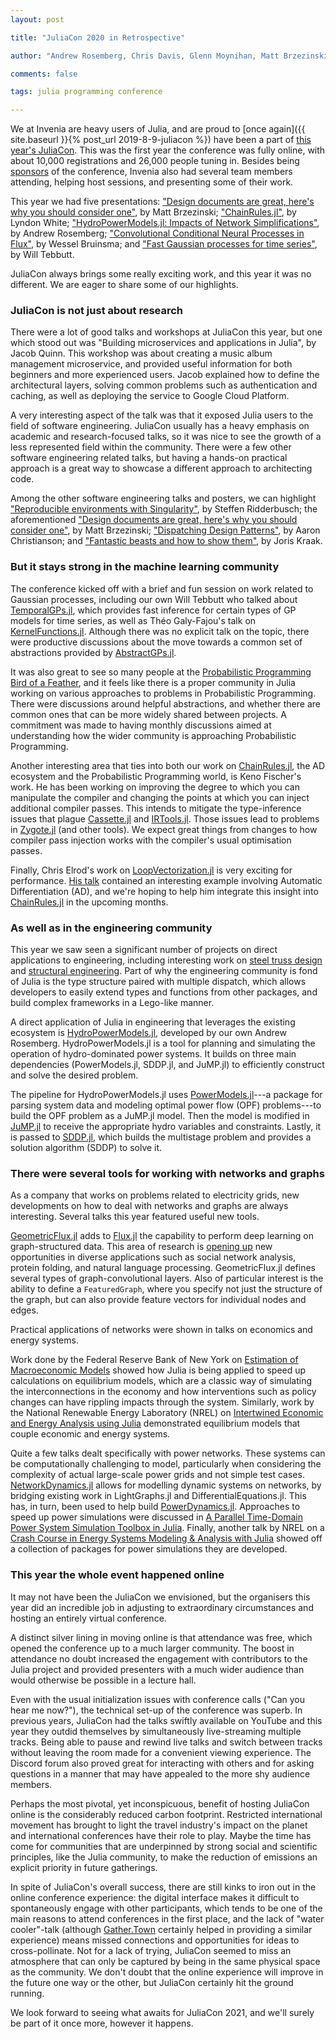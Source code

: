 ```yaml
---
layout: post

title: "JuliaCon 2020 in Retrospective"

author: "Andrew Rosemberg, Chris Davis, Glenn Moynihan, Matt Brzezinski, and Will Tebbutt"

comments: false

tags: julia programming conference

---
```


We at Invenia are heavy users of Julia, and are proud to [once again]({{ site.baseurl }}{% post_url 2019-8-9-juliacon %}) have been a part of [this year's JuliaCon](https://juliacon.org/2020/). This was the first year the conference was fully online, with about 10,000 registrations and 26,000 people tuning in. Besides being [sponsors](https://www.youtube.com/watch?v=xN6ZXfKHDPI) of the conference, Invenia also had several team members attending, helping host sessions, and presenting some of their work.

This year we had five presentations: ["Design documents are great, here's why you should consider one"](https://www.youtube.com/watch?v=XI58hlGA7Is), by Matt Brzezinski; ["ChainRules.jl"](https://www.youtube.com/watch?v=B4NfkkkJ7rs), by Lyndon White; ["HydroPowerModels.jl: Impacts of Network Simplifications"](https://www.youtube.com/watch?v=xUpX-k0oZmo), by Andrew Rosemberg; ["Convolutional Conditional Neural Processes in Flux"](https://www.youtube.com/watch?v=nq6X-w5xgLo), by Wessel Bruinsma; and ["Fast Gaussian processes for time series"](https://www.youtube.com/watch?v=dysmEpX1QoE), by Will Tebbutt.

JuliaCon always brings some really exciting work, and this year it was no different. We are eager to share some of our highlights.


### JuliaCon is not just about research

There were a lot of good talks and workshops at JuliaCon this year, but one which stood out was "Building microservices and applications in Julia", by Jacob Quinn. This workshop was about creating a music album management microservice, and provided useful information for both beginners and more experienced users. Jacob explained how to define the architectural layers, solving common problems such as authentication and caching, as well as deploying the service to Google Cloud Platform.

A very interesting aspect of the talk was that it exposed Julia users to the field of software engineering. JuliaCon usually has a heavy emphasis on academic and research-focused talks, so it was nice to see the growth of a less represented field within the community. There were a few other software engineering related talks, but having a hands-on practical approach is a great way to showcase a different approach to architecting code.

Among the other software engineering talks and posters, we can highlight ["Reproducible environments with Singularity"](https://live.juliacon.org/talk/KCP9NT), by Steffen Ridderbusch; the aforementioned ["Design documents are great, here's why you should consider one"](https://youtu.be/XI58hlGA7Is), by Matt Brzezinski; ["Dispatching Design Patterns"](https://youtu.be/nkSuEkmsB28), by Aaron Christianson; and ["Fantastic beasts and how to show them"](https://live.juliacon.org/uploads/posters/M8KTBL.pdf), by Joris Kraak.


### But it stays strong in the machine learning community

The conference kicked off with a brief and fun session on work related to Gaussian processes, including our own Will Tebbutt who talked about [TemporalGPs.jl](https://www.youtube.com/watch?v=dysmEpX1QoE), which provides fast inference for certain types of GP models for time series, as well as Théo Galy-Fajou's talk on [KernelFunctions.jl](https://www.youtube.com/watch?v=0fKGICZrk3w). Although there was no explicit talk on the topic, there were productive discussions about the move towards a common set of abstractions provided by [AbstractGPs.jl](https://github.com/JuliaGaussianProcesses/AbstractGPs.jl/).

It was also great to see so many people at the [Probabilistic Programming Bird of a Feather](https://discourse.julialang.org/t/juliacon-2020-birds-of-a-feather/39181), and it feels like there is a proper community in Julia working on various approaches to problems in Probabilistic Programming. There were discussions around helpful abstractions, and whether there are common ones that can be more widely shared between projects. A commitment was made to having monthly discussions aimed at understanding how the wider community is approaching Probabilistic Programming.

Another interesting area that ties into both our work on [ChainRules.jl](https://github.com/JuliaDiff/ChainRules.jl/), the AD ecosystem and the Probabilistic Programming world, is Keno Fischer's work. He has been working on improving the degree to which you can manipulate the compiler and changing the points at which you can inject additional compiler passes. This intends to mitigate the type-inference issues that plague [Cassette.jl](https://github.com/jrevels/Cassette.jl) and [IRTools.jl](https://github.com/FluxML/IRTools.jl). Those issues lead to problems in [Zygote.jl](https://github.com/FluxML/Zygote.jl/) (and other tools). We expect great things from changes to how compiler pass injection works with the compiler's usual optimisation passes.

Finally, Chris Elrod's work on [LoopVectorization.jl](https://github.com/chriselrod/LoopVectorization.jl) is very exciting for performance. [His talk](https://www.youtube.com/watch?v=qz2kJdVDWi0) contained an interesting example involving Automatic Differentiation (AD), and we're hoping to help him integrate this insight into [ChainRules.jl](https://github.com/JuliaDiff/ChainRules.jl/) in the upcoming months.


### As well as in the engineering community

This year we saw seen a significant number of projects on direct applications to engineering, including interesting work on [steel truss design](https://pretalx.com/juliacon2020/talk/review/APWY839YWNAYXCG9GXSVWJJLP7LQ98DW) and [structural engineering](https://pretalx.com/juliacon2020/talk/review/KY87TTQHX9BSHQPDT8HHSTDVZ3G8CJJG). Part of why the engineering community is fond of Julia is the type structure paired with multiple dispatch, which allows developers to easily extend types and functions from other packages, and build complex frameworks in a Lego-like manner.



A direct application of Julia in engineering that leverages the existing ecosystem is [HydroPowerModels.jl](https://www.youtube.com/watch?v=xUpX-k0oZmo), developed by our own Andrew Rosemberg. HydroPowerModels.jl is a tool for planning and simulating the operation of hydro-dominated power systems. It builds on three main dependencies (PowerModels.jl, SDDP.jl, and JuMP.jl) to efficiently construct and solve the desired problem.

The pipeline for HydroPowerModels.jl uses [PowerModels.jl](https://github.com/lanl-ansi/PowerModels.jl)---a package for parsing system data and modeling optimal power flow (OPF) problems---to build the OPF problem as a JuMP.jl model. Then the model is modified in [JuMP.jl](https://github.com/jump-dev/JuMP.jl) to receive the appropriate hydro variables and constraints. Lastly, it is passed to [SDDP.jl](https://github.com/odow/SDDP.jl), which builds the multistage problem and provides a solution algorithm (SDDP) to solve it.


### There were several tools for working with networks and graphs

As a company that works on problems related to electricity grids, new developments on how to deal with networks and graphs are always interesting. Several talks this year featured useful new tools.

[GeometricFlux.jl](https://github.com/yuehhua/GeometricFlux.jl) adds to [Flux.jl](https://github.com/FluxML/Flux.jl) the capability to perform deep learning on graph-structured data. This area of research is [opening up](https://arxiv.org/abs/1611.08097) new opportunities in diverse applications such as social network analysis, protein folding, and natural language processing. GeometricFlux.jl defines several types of graph-convolutional layers.  Also of particular interest is the ability to define a `FeaturedGraph`, where you specify not just the structure of the graph, but can also provide feature vectors for individual nodes and edges.

Practical applications of networks were shown in talks on economics and energy systems.

Work done by the Federal Reserve Bank of New York on [Estimation of Macroeconomic Models](https://www.youtube.com/watch?v=q3KoMloafwY) showed how Julia is being applied to speed up calculations on equilibrium models, which are a classic way of simulating the interconnections in the economy and how interventions such as policy changes can have rippling impacts through the system.  Similarly, work by the National Renewable Energy Laboratory (NREL) on [Intertwined Economic and Energy Analysis using Julia](https://www.youtube.com/watch?v=IU4PVKTVNTI) demonstrated equilibrium models that couple economic and energy systems.

Quite a few talks dealt specifically with power networks. These systems can be computationally challenging to model, particularly when considering the complexity of actual large-scale power grids and not simple test cases.   [NetworkDynamics.jl](https://www.youtube.com/watch?v=GrmnbDYr6mM) allows for modelling dynamic systems on networks, by bridging existing work in LightGraphs.jl and DifferentialEquations.jl.  This has, in turn, been used to help build [PowerDynamics.jl](https://juliaenergy.github.io/PowerDynamics.jl/stable/).  Approaches to speed up power simulations were discussed in [A Parallel Time-Domain Power System Simulation Toolbox in Julia](https://www.youtube.com/watch?v=RKtIxZfhdXU).  Finally, another talk by NREL on a [Crash Course in Energy Systems Modeling & Analysis with Julia](https://www.youtube.com/watch?v=kQNOG4tGJdg) showed off a collection of packages for power simulations they are developed.


### This year the whole event happened online

It may not have been the JuliaCon we envisioned, but the organisers this year did an incredible job in adjusting to extraordinary circumstances and hosting an entirely virtual conference.

A distinct silver lining in moving online is that attendance was free, which opened the conference up to a much larger community. The boost in attendance no doubt increased the engagement with contributors to the Julia project and provided presenters with a much wider audience than would otherwise be possible in a lecture hall.

Even with the usual initialization issues with conference calls ("Can you hear me now?"), the technical set-up of the conference was superb. In previous years, JuliaCon had the talks swiftly available on YouTube and this year they outdid themselves by simultaneously live-streaming multiple tracks. Being able to pause and rewind live talks and switch between tracks without leaving the room made for a convenient viewing experience. The Discord forum also proved great for interacting with others and for asking questions in a manner that may have appealed to the more shy audience members.

Perhaps the most pivotal, yet inconspicuous, benefit of hosting JuliaCon online is the considerably reduced carbon footprint. Restricted international movement has brought to light the travel industry's impact on the planet and international conferences have their role to play. Maybe the time has come for communities that are underpinned by strong social and scientific principles, like the Julia community, to make the reduction of emissions an explicit priority in future gatherings.

In spite of JuliaCon's overall success, there are still kinks to iron out in the online conference experience: the digital interface makes it difficult to spontaneously engage with other participants, which tends to be one of the main reasons to attend conferences in the first place, and the lack of "water cooler"-talk (although [Gather.Town](https://gather.town/rBrwIUqeDkb5JTxu/juliacon2020) certainly helped in providing a similar experience) means missed connections and opportunities for ideas to cross-pollinate. Not for a lack of trying, JuliaCon seemed to miss an atmosphere that can only be captured by being in the same physical space as the community. We don't doubt that the online experience will improve in the future one way or the other, but JuliaCon certainly hit the ground running.

We look forward to seeing what awaits for JuliaCon 2021, and we'll surely be part of it once more, however it happens.
